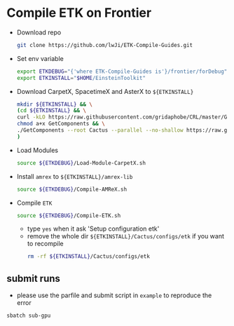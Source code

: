 # Compile ETK on Frontier

* Download repo

    ```bash
    git clone https://github.com/lwJi/ETK-Compile-Guides.git
    ```

* Set env variable

    ```bash
    export ETKDEBUG="{'where ETK-Compile-Guides is'}/frontier/forDebug"
    export ETKINSTALL="$HOME/EinsteinToolkit"
    ```

* Download CarpetX, SpacetimeX and AsterX to `${ETKINSTALL}`

    ```bash
    mkdir ${ETKINSTALL} && \
    (cd ${ETKINSTALL} && \
    curl -kLO https://raw.githubusercontent.com/gridaphobe/CRL/master/GetComponents && \
    chmod a+x GetComponents && \
    ./GetComponents --root Cactus --parallel --no-shallow https://raw.githubusercontent.com/lwJi/ETK-Compile-Guides/main/ThornList/asterx-frontier.th && \
    )
    ```

* Load Modules

    ```bash
    source ${ETKDEBUG}/Load-Module-CarpetX.sh
    ```

* Install `amrex` to `${ETKINSTALL}/amrex-lib`

    ```bash
    source ${ETKDEBUG}/Compile-AMReX.sh
    ```

* Compile `ETK`

    ```bash
    source ${ETKDEBUG}/Compile-ETK.sh
    ```
    - type `yes` when it ask 'Setup configuration etk'
    - remove the whole dir `${ETKINSTALL}/Cactus/configs/etk` if you want to recompile
        ```bash
        rm -rf ${ETKINSTALL}/Cactus/configs/etk
        ```

## submit runs

* please use the parfile and submit script in `example` to reproduce the error

```
sbatch sub-gpu
```
